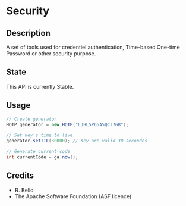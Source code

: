 # Security

## Description

A set of tools used for credentiel authentication, Time-based One-time Password or other security purpose.

## State

This API is currently Stable.

## Usage

```java
// Create generator
HOTP generator = new HOTP("LJHL5P65A5QCJ7GB");

// Set key's time to live
generator.setTTL(30000); // Key are valid 30 secondes

// Generate current code
int currentCode = ga.now();
```

## Credits

- R. Bello
- The Apache Software Foundation (ASF licence)